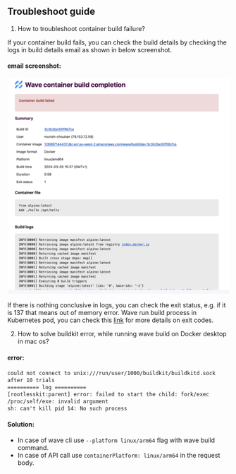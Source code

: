 ## Troubleshoot guide

1. How to troubleshoot container build failure?

If your container build fails, you can check the build details by checking the logs in build details email as shown in below screenshot.

#### email screenshot:
![](_images/wave_container_build_failure_details.png)

If there is nothing conclusive in logs, you can check the exit status, e.g. if it is 137 that means out of memory error.
Wave run build process in Kubernetes pod, you can check this [link](https://komodor.com/learn/exit-codes-in-containers-and-kubernetes-the-complete-guide/) for more details on exit codes.

2. How to solve buildkit  error, while running wave build on Docker desktop in mac os?

#### error:
```
could not connect to unix:///run/user/1000/buildkit/buildkitd.sock after 10 trials
========== log ==========
[rootlesskit:parent] error: failed to start the child: fork/exec /proc/self/exe: invalid argument
sh: can't kill pid 14: No such process
```

#### Solution:
- In case of wave cli use `--platform linux/arm64` flag with wave build command.
- In case of API call use `containerPlatform: linux/arm64` in the request body.

